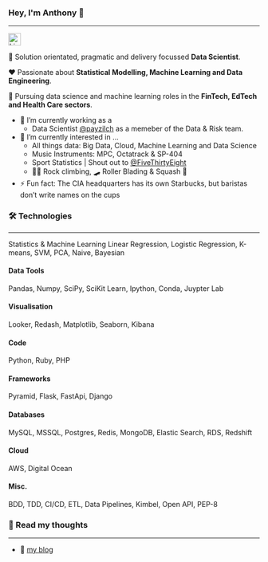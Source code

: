### Hey, I'm Anthony 👋
---

 [<img src="https://img.shields.io/badge/LinkedIn-282C34?logo=linkedin&logoColor=0077B5" alt="LinkedIn logo" title="LinkedIn" height="25" />](https://www.linkedin.com/in/antburton)

🔧 Solution orientated, pragmatic and delivery focussed **Data Scientist**. 

❤️ Passionate about **Statistical Modelling, Machine Learning and Data Engineering**. 

🧮 Pursuing data science and machine learning roles in the **FinTech, EdTech and Health Care sectors**. 

- 🔭 I’m currently working as a
  - Data Scientist [@payzilch](https://twitter.com/payzilch?lang=en) as a memeber of the Data & Risk team.
- 🌱 I’m currently interested in ... 
  - All things data: Big Data, Cloud, Machine Learning and Data Science
  - Music Instruments: MPC, Octatrack & SP-404
  - Sport Statistics | Shout out to [@FiveThirtyEight](https://twitter.com/FiveThirtyEight)
  - 🧗‍♂️ Rock climbing, 🛹 Roller Blading & Squash 🎾
- ⚡ Fun fact: The CIA headquarters has its own Starbucks, but baristas don’t write names on the cups

### 🛠️ Technologies
---

Statistics & Machine Learning
Linear Regression, Logistic Regression, K-means, SVM, PCA, Naive, Bayesian

#### Data Tools
Pandas, Numpy, SciPy, SciKit Learn, Ipython, Conda, Juypter Lab

#### Visualisation
Looker, Redash, Matplotlib, Seaborn, Kibana

#### Code
Python, Ruby, PHP

#### Frameworks
Pyramid, Flask, FastApi, Django

#### Databases
MySQL, MSSQL, Postgres, Redis, MongoDB, Elastic Search, RDS, Redshift

#### Cloud
AWS, Digital Ocean

#### Misc.
BDD, TDD, CI/CD, ETL, Data Pipelines, Kimbel, Open API, PEP-8


### 🔮 Read my thoughts
---

- 📖 [my blog](https://apburton84.github.io/)
